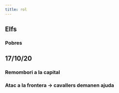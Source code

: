 ```yaml
---
title: rol
---
```


## Elfs
### Pobres
## 17/10/20
### Remombori a la capital
### Atac a la frontera -> cavallers demanen ajuda
###
